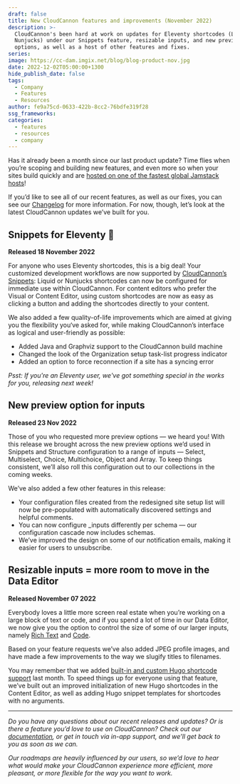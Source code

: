 ```yaml
---
draft: false
title: New CloudCannon features and improvements (November 2022)
description: >-
  CloudCannon's been hard at work on updates for Eleventy shortcodes (Liquid and
  Nunjucks) under our Snippets feature, resizable inputs, and new preview
  options, as well as a host of other features and fixes.
series:
image: https://cc-dam.imgix.net/blog/blog-product-nov.jpg
date: 2022-12-02T05:00:00+1300
hide_publish_date: false
tags:
  - Company
  - Features
  - Resources
author: fe9a75cd-0633-422b-8cc2-76bdfe319f28
ssg_frameworks:
categories:
  - features
  - resources
  - company
---
```

Has it already been a month since our last product update? Time flies when you’re scoping and building new features, and even more so when your sites build quickly and are [hosted on one of the fastest global Jamstack hosts](https://cloudcannon.com/community/jamstack-hosting-comparison/)\!

If you’d like to see all of our recent features, as well as our fixes, you can see our [Changelog](https://cloudcannon.com/changelog/) for more information. For now, though, let’s look at the latest CloudCannon updates we’ve built for you.

## Snippets for Eleventy 🎉

**Released 18 November 2022**

For anyone who uses Eleventy shortcodes, this is a big deal\! Your customized development workflows are now supported by [CloudCannon’s Snippets](https://cloudcannon.com/documentation/articles/editing-with-eleventy-shortcodes/?ssg=Eleventy)\: Liquid or Nunjucks shortcodes can now be configured for immediate use within CloudCannon. For content editors who prefer the Visual or Content Editor, using custom shortcodes are now as easy as clicking a button and adding the shortcodes directly to your content.

We also added a few quality-of-life improvements which are aimed at giving you the flexibility you‘ve asked for, while making CloudCannon’s interface as logical and user-friendly as possible:

* Added Java and Graphviz support to the CloudCannon build machine
* Changed the look of the Organization setup task-list progress indicator
* Added an option to force reconnection if a site has a syncing error

*Psst: If you're an Eleventy user, we've got something special in the works for you, releasing next week\!*

## New preview option for inputs

**Released 23 Nov 2022**

Those of you who requested more preview options — we heard you\! With this release we brought across the new preview options we’d used in Snippets and Structure configuration to a range of inputs — Select, Multiselect, Choice, Multichoice, Object and Array. To keep things consistent, we’ll also roll this configuration out to our collections in the coming weeks.

We’ve also added a few other features in this release:

* Your configuration files created from the redesigned site setup list will now be pre-populated with automatically discovered settings and helpful comments.
* You can now configure \_inputs differently per schema — our configuration cascade now includes schemas.
* We’ve improved the design on some of our notification emails, making it easier for users to unsubscribe.

## Resizable inputs = more room to move in the Data Editor

**Released November 07 2022**

Everybody loves a little more screen real estate when you’re working on a large block of text or code, and if you spend a lot of time in our Data Editor, we now give you the option to control the size of some of our larger inputs, namely [Rich Text](https://cloudcannon.com/documentation/articles/using-rich-text-inputs-to-edit-your-data/) and [Code](https://cloudcannon.com/documentation/articles/using-code-inputs-to-edit-your-data/).

Based on your feature requests we’ve also added JPEG profile images, and have made a few improvements to the way we slugify titles to filenames.

You may remember that we added [built-in and custom Hugo shortcode support](https://cloudcannon.com/blog/editing-content-with-hugo-shortcodes/) last month. To speed things up for everyone using that feature, we’ve built out an improved initialization of new Hugo shortcodes in the Content Editor, as well as adding Hugo snippet templates for shortcodes with no arguments.

---

*Do you have any questions about our recent releases and updates? Or is there a feature you’d love to use on CloudCannon? Check out our [documentation](https://cloudcannon.com/documentation), or get in touch via in-app support, and we’ll get back to you as soon as we can.*

*Our roadmaps are heavily influenced by our users, so we’d love to hear what would make your CloudCannon experience more efficient, more pleasant, or more flexible for the way you want to work.*